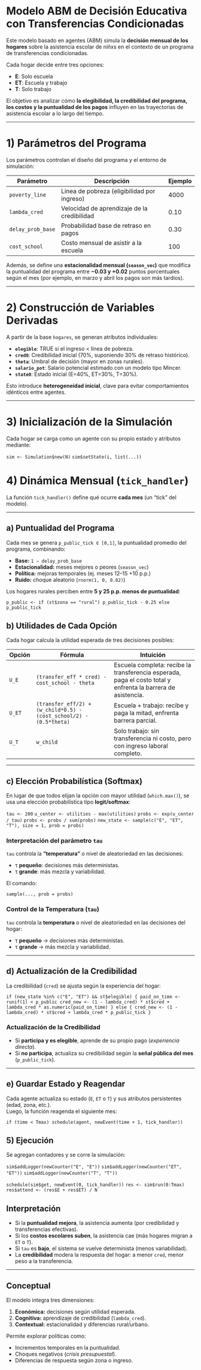 # Modelo ABM de Decisión Educativa con Transferencias Condicionadas

Este modelo basado en agentes (ABM) simula la **decisión mensual de los hogares** sobre la asistencia escolar de niñxs en el contexto de un programa de transferencias condicionadas.  

Cada hogar decide entre tres opciones:

-  **E**: Solo escuela  
- **ET**: Escuela y trabajo  
-  **T**: Solo trabajo  

El objetivo es analizar cómo **la elegibilidad, la credibilidad del programa, los costos y la puntualidad de los pagos** influyen en las trayectorias de asistencia escolar a lo largo del tiempo.

---

# 1) Parámetros del Programa

Los parámetros controlan el diseño del programa y el entorno de simulación:

| Parámetro | Descripción | Ejemplo |
|------------|-------------|----------|
| `poverty_line` | Línea de pobreza (eligibilidad por ingreso) | 4000 |
| `lambda_cred` | Velocidad de aprendizaje de la credibilidad | 0.10 |
| `delay_prob_base` | Probabilidad base de retraso en pagos | 0.30 |
| `cost_school` | Costo mensual de asistir a la escuela | 100 |

Además, se define una **estacionalidad mensual (`season_vec`)** que modifica la puntualidad del programa entre **−0.03 y +0.02** puntos porcentuales según el mes (por ejemplo, en marzo y abril los pagos son más tardíos).

---

# 2) Construcción de Variables Derivadas

A partir de la base `hogares`, se generan atributos individuales:

- **`elegible`**: TRUE si el ingreso < línea de pobreza.  
- **`cred0`**: Credibilidad inicial (70%, suponiendo 30% de retraso histórico).  
- **`theta`**: Umbral de decisión (mayor en zonas rurales).  
- **`salario_pot`**: Salario potencial estimado con un modelo tipo Mincer.  
- **`state0`**: Estado inicial (E=40%, ET=30%, T=30%).

Esto introduce **heterogeneidad inicial**, clave para evitar comportamientos idénticos entre agentes.

---

# 3) Inicialización de la Simulación

Cada hogar se carga como un agente con su propio estado y atributos mediante:

`sim <- Simulation$new(N)`
`sim$setState(i, list(...))`

# 4) Dinámica Mensual (`tick_handler`)

La función `tick_handler()` define qué ocurre **cada mes** (un “tick” del modelo).

---

## a) Puntualidad del Programa

Cada mes se genera `p_public_tick ∈ [0,1]`, la puntualidad promedio del programa, combinando:

- **Base:** `1 − delay_prob_base`
- **Estacionalidad:** meses mejores o peores (`season_vec`)
- **Política:** mejoras temporales (ej. meses 12–15 +10 p.p.)
- **Ruido:** choque aleatorio (`rnorm(1, 0, 0.02)`)

Los hogares rurales perciben entre **5 y 25 p.p. menos de puntualidad**:

`p_public <- if (st$zona == "rural") p_public_tick - 0.25 else p_public_tick`

## b) Utilidades de Cada Opción

Cada hogar calcula la utilidad esperada de tres decisiones posibles:

| Opción | Fórmula | Intuición |
|--------|----------|-----------|
| `U_E`  | `(transfer_eff * cred) - cost_school - theta` | Escuela completa: recibe la transferencia esperada, paga el costo total y enfrenta la barrera de asistencia. |
| `U_ET` | `(transfer_eff/2) + (w_child*0.5) - (cost_school/2) - (0.5*theta)` | Escuela + trabajo: recibe y paga la mitad, enfrenta barrera parcial. |
| `U_T`  | `w_child` | Solo trabajo: sin transferencia ni costo, pero con ingreso laboral completo. |

---

## c) Elección Probabilística (Softmax)

En lugar de que todos elijan la opción con mayor utilidad (`which.max()`), se usa una elección probabilística tipo **logit/softmax**:

`tau <- 200`
`u_center <- utilities - max(utilities)`
`probs <- exp(u_center / tau)`
`probs <- probs / sum(probs)`
`new_state <- sample(c("E", "ET", "T"), size = 1, prob = probs)`

### Interpretación del parámetro `tau`

`tau` controla la **“temperatura”** o nivel de aleatoriedad en las decisiones:

- τ **pequeño**: decisiones más deterministas.  
- τ **grande**: más mezcla y variabilidad.  

El comando:

`sample(..., prob = probs)`


### Control de la Temperatura (`tau`)

`tau` controla la **temperatura** o nivel de aleatoriedad en las decisiones del hogar:

- τ **pequeño** → decisiones más deterministas.  
- τ **grande** → más mezcla y variabilidad.  

---

## d) Actualización de la Credibilidad

La credibilidad (`cred`) se ajusta según la experiencia del hogar:

`if (new_state %in% c("E", "ET") && st$elegible) {
  paid_on_time <- runif(1) < p_public
  cred_new <- (1 - lambda_cred) * st$cred + lambda_cred * as.numeric(paid_on_time)
} else {
  cred_new <- (1 - lambda_cred) * st$cred + lambda_cred * p_public_tick
}`

### Actualización de la Credibilidad

- Si **participa y es elegible**, aprende de su propio pago (*experiencia directa*).  
- Si **no participa**, actualiza su credibilidad según la **señal pública del mes** (`p_public_tick`).

---

## e) Guardar Estado y Reagendar

Cada agente actualiza su estado (`E`, `ET` o `T`) y sus atributos persistentes (edad, zona, etc.).  
Luego, la función reagenda el siguiente mes:

`if (time < Tmax) schedule(agent, newEvent(time + 1, tick_handler))`

## 5) Ejecución

Se agregan contadores y se corre la simulación:

`sim$addLogger(newCounter("E", "E"))`
`sim$addLogger(newCounter("ET", "ET"))`
`sim$addLogger(newCounter("T", "T"))`

`schedule(sim$get, newEvent(0, tick_handler))`
`res <- sim$run(0:Tmax)`
`res$attend <- (res$E + res$ET) / N`

## Interpretación

- Si la **puntualidad mejora**, la asistencia aumenta (por credibilidad y transferencias efectivas).  
- Si los **costos escolares suben**, la asistencia cae (más hogares migran a `ET` o `T`).  
- Si `tau` es **bajo**, el sistema se vuelve determinista (menos variabilidad).  
- La **credibilidad** modera la respuesta del hogar: a menor `cred`, menor peso a la transferencia.

---

## Conceptual

El modelo integra tres dimensiones:

1. **Económica:** decisiones según utilidad esperada.  
2. **Cognitiva:** aprendizaje de credibilidad (`lambda_cred`).  
3. **Contextual:** estacionalidad y diferencias rural/urbano.

Permite explorar políticas como:

- Incrementos temporales en la puntualidad.  
- Choques negativos (*crisis presupuestal*).  
- Diferencias de respuesta según zona o ingreso.
